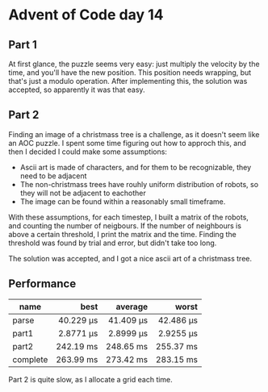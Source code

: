 # Advent of Code day 14

## Part 1

At first glance, the puzzle seems very easy: just multiply the velocity by the time, and you'll have the new position. This position needs wrapping, but that's just a modulo operation.
After implementing this, the solution was accepted, so apparently it was that easy.


## Part 2

Finding an image of a christmass tree is a challenge, as it doesn't seem like an AOC puzzle. I spent some time figuring out how to approch this, and then I decided I could make some assumptions:

* Ascii art is made of characters, and for them to be recognizable, they need to be adjacent
* The non-christmass trees have rouhly uniform distribution of robots, so they will not be adjacent to eachother
* The image can be found within a reasonably small timeframe.

With these assumptions, for each timestep, I built a matrix of the robots, and counting the number of neigbours. If the number of neighbours is above a certain threshold, I print the matrix and the time. Finding the threshold was found by trial and error, but didn't take too long.

The solution was accepted, and I got a nice ascii art of a christmass tree.

## Performance

| name | best | average | worst |
| --- | ---:| ---:| ---:|
| parse      | 40.229 µs | 41.409 µs | 42.486 µs |
| part1      | 2.8771 µs | 2.8999 µs | 2.9255 µs |
| part2      | 242.19 ms | 248.65 ms | 255.37 ms |
| complete   | 263.99 ms | 273.42 ms | 283.15 ms |

Part 2 is quite slow, as I allocate a grid each time.